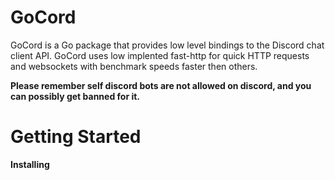 # GoCord
GoCord is a Go package that provides low level bindings to the Discord chat client API. GoCord uses low implented fast-http for quick HTTP requests and websockets with benchmark speeds faster then others. 

**Please remember self discord bots are not allowed on discord, and you can possibly get banned for it.**

# Getting Started
**Installing**
